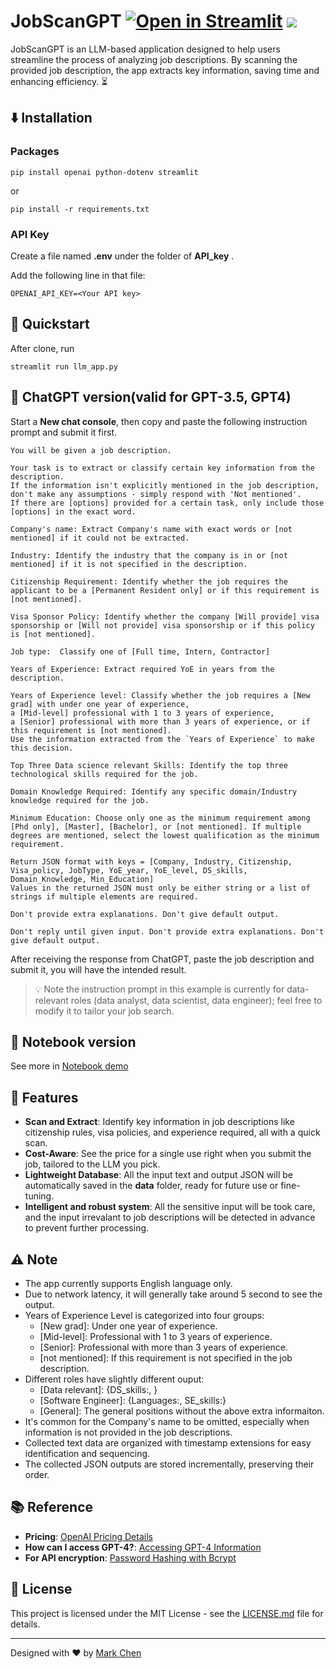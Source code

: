 # JobScanGPT [![Open in Streamlit](https://static.streamlit.io/badges/streamlit_badge_black_white.svg)](https://JobScanGPT.streamlit.app/) [![](https://img.shields.io/github/license/yuting1214/JobScanGPT)](https://github.com/yuting1214/JobScanGPT/blob/main/LICENSE)

JobScanGPT is an LLM-based application designed to help users streamline the process of analyzing job descriptions.
By scanning the provided job description, the app extracts key information, saving time and enhancing efficiency. :hourglass_flowing_sand:

## :arrow_down: Installation
### Packages
```
pip install openai python-dotenv streamlit
```
or 
```
pip install -r requirements.txt
```
### API Key

Create a file named **.env** under the folder of **API_key** .

Add the following line in that file:
```
OPENAI_API_KEY=<Your API key>
```

## :rocket: Quickstart
After clone, run
```
streamlit run llm_app.py
```

## :robot: ChatGPT version(valid for GPT-3.5, GPT4)
Start a **New chat console**, then copy and paste the following instruction prompt and submit it first.
```
You will be given a job description.

Your task is to extract or classify certain key information from the description.
If the information isn't explicitly mentioned in the job description, don't make any assumptions - simply respond with 'Not mentioned'.
If there are [options] provided for a certain task, only include those [options] in the exact word.

Company's name: Extract Company's name with exact words or [not mentioned] if it could not be extracted.

Industry: Identify the industry that the company is in or [not mentioned] if it is not specified in the description.

Citizenship Requirement: Identify whether the job requires the applicant to be a [Permanent Resident only] or if this requirement is [not mentioned].

Visa Sponsor Policy: Identify whether the company [Will provide] visa sponsorship or [Will not provide] visa sponsorship or if this policy is [not mentioned].

Job type:  Classify one of [Full time, Intern, Contractor]

Years of Experience: Extract required YoE in years from the description.

Years of Experience level: Classify whether the job requires a [New grad] with under one year of experience,
a [Mid-level] professional with 1 to 3 years of experience,
a [Senior] professional with more than 3 years of experience, or if this requirement is [not mentioned].
Use the information extracted from the `Years of Experience` to make this decision.

Top Three Data science relevant Skills: Identify the top three technological skills required for the job.

Domain Knowledge Required: Identify any specific domain/Industry knowledge required for the job.

Minimum Education: Choose only one as the minimum requirement among [Phd only], [Master], [Bachelor], or [not mentioned]. If multiple degrees are mentioned, select the lowest qualification as the minimum requirement.

Return JSON format with keys = [Company, Industry, Citizenship, Visa_policy, JobType, YoE_year, YoE_level, DS_skills, Domain_Knowledge, Min_Education]
Values in the returned JSON must only be either string or a list of strings if multiple elements are required.

Don't provide extra explanations. Don't give default output.

Don't reply until given input. Don't provide extra explanations. Don't give default output.
```
After receiving the response from ChatGPT, paste the job description and submit it, you will have the intended result.

> :bulb: Note the instruction prompt in this example is currently for data-relevant roles (data analyst, data scientist, data engineer); feel free to modify it to tailor your job search.

## :notebook_with_decorative_cover: Notebook version

See more in [Notebook demo](https://github.com/yuting1214/JobScanGPT/blob/main/Notebook_demo.ipynb)

## :star2: Features
- **Scan and Extract**: Identify key information in job descriptions like citizenship rules, visa policies, and experience required, all with a quick scan.
- **Cost-Aware**: See the price for a single use right when you submit the job, tailored to the LLM you pick.
- **Lightweight Database**: All the input text and output JSON will be automatically saved in the **data** folder, ready for future use or fine-tuning.
- **Intelligent and robust system**: All the sensitive input will be took care, and the input irrevalant to job descriptions will be detected in advance to prevent further processing.

## :warning: Note
* The app currently supports English language only.
* Due to network latency, it will generally take around 5 second to see the output.
* Years of Experience Level is categorized into four groups:
  * [New grad]: Under one year of experience.
  * [Mid-level]: Professional with 1 to 3 years of experience.
  * [Senior]: Professional with more than 3 years of experience.
  * [not mentioned]: If this requirement is not specified in the job description.
* Different roles have slightly different ouput:
  * [Data relevant]: {DS_skills:, }
  * [Software Engineer]: {Languages:, SE_skills:}
  * [General]: The general positions without the above extra informaiton.
* It's common for the Company's name to be omitted, especially when information is not provided in the job descriptions.
* Collected text data are organized with timestamp extensions for easy identification and sequencing.
* The collected JSON outputs are stored incrementally, preserving their order.

## :books: Reference

- **Pricing**: [OpenAI Pricing Details](https://platform.openai.com/docs/models/overview)
- **How can I access GPT-4?**: [Accessing GPT-4 Information](https://help.openai.com/en/articles/7102672-how-can-i-access-gpt-4)
- **For API encryption**: [Password Hashing with Bcrypt](https://www.geeksforgeeks.org/hashing-passwords-in-python-with-bcrypt/)

## :scroll: License
This project is licensed under the MIT License - see the [LICENSE.md](LICENSE.md) file for details.

---

Designed with :heart: by [Mark Chen](https://github.com/yuting1214)
